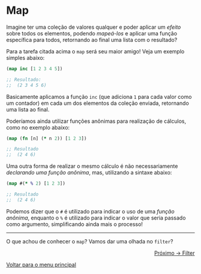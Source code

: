 # Map

Imagine ter uma coleção de valores qualquer e poder aplicar um *efeito* sobre todos os elementos, podendo *mapeá-los* e aplicar uma função específica para todos, retornando ao final uma lista com o resultado?

Para a tarefa citada acima o `map` será seu maior amigo! Veja um exemplo simples abaixo:

```clojure
(map inc [1 2 3 4 5])

;; Resultado:
;;  (2 3 4 5 6)
```

Basicamente aplicamos a função `inc` (que adiciona `1` para cada valor como um contador) em cada um dos elementos da coleção enviada, retornando uma lista ao final.

Poderíamos ainda utilizar funções anônimas para realização de cálculos, como no exemplo abaixo:

```clojure
(map (fn [n] (* n 2)) [1 2 3])

;; Resultado
;;  (2 4 6)
```

Uma outra forma de realizar o mesmo cálculo é não necessariamente *declarando uma função anônima*, mas, utilizando a sintaxe abaixo:

```clojure
(map #(* % 2) [1 2 3])

;; Resultado
;;  (2 4 6)
```

Podemos dizer que o `#` é utilizado para indicar o uso de uma *função anônima*, enquanto o `%` é utilizado para indicar o valor que seria passado como argumento, simplificando ainda mais o processo!

---

O que achou de conhecer o `map`? Vamos dar uma olhada no `filter`?

<p align="right">
  <a href="https://github.com/lanjoni/clojure4noobs/tree/main/content/manipulacoes/filter.md">Próximo -> Filter</a>
</p>

<p align="left">
  <a href="https://github.com/lanjoni/clojure4noobs#roadmap">Voltar para o menu principal</a>
</p>
